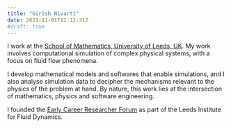 ```yaml
---
title: "Girish Nivarti"
date: 2021-11-01T12:12:31Z
#draft: true
---
```


I work at the [School of Mathematics, University of Leeds, UK](https://eps.leeds.ac.uk/maths/staff/5840/girish-nivarti). My work involves computational simulation of complex physical systems, with a focus on fluid flow phenomena.

I develop mathematical models and softwares that enable simulations, and I also analyse simulation data to decipher the mechanisms relevant to the physics of the problem at hand. By nature, this work lies at the intersection of mathematics, physics and software engineering.

<!-- Currently, I am building a [Direct Statistical Simulation framework](https://github.com/gvn22/ZonalFlow.jl) with applications to zonal flow transport in planetary atmospheres and nuclear fusion reactors. My PhD thesis investigated a [theoretical problem in turbulent combustion](https://www.repository.cam.ac.uk/handle/1810/270335) with applications to flame speeds in power gas turbines and Type Ia supernovae. -->

I founded the [Early Career Researcher Forum](https://fluids.leeds.ac.uk/lifd-sub-groups/early-career-researcher-forum/) as part of the Leeds Institute for Fluid Dynamics.
